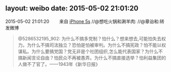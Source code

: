 layout: weibo
date: 2015-05-02 21:01:20
---
2015-05-02 21:01:20  &nbsp;&nbsp;&nbsp;&nbsp;&nbsp;&nbsp; 来自 <a href="sinaweibo://customweibosource" rel="nofollow">iPhone 5s</a>
 //@想吃火锅和涮羊肉: //@章诒和:转发微博
>  @5286532195_902: 为什么不搞多党制？怕什么？想来想去,可能怕失去权力。为什么不搞司法独立？恐怕是怕被审判。为什么不搞宪政？怕不能以权谋私。为什么要搞党国？党无非是个社团组织,怎么能代表国家？为什么不搞新闻言论自由？怕民众不再被愚弄。为什么不搞直接选举？怕利益集团的人做不了官了。——1943年《新华日报》 ​​​
